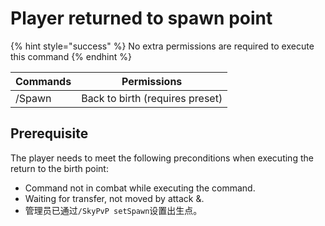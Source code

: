 # Player returned to spawn point

{% hint style="success" %}
No extra permissions are required to execute this command
{% endhint %}

| Commands | Permissions                     |
| -------- | ------------------------------- |
| /Spawn   | Back to birth (requires preset) |

## Prerequisite

The player needs to meet the following preconditions when executing the return to the birth point:

* Command not in combat while executing the command.
* Waiting for transfer, not moved by attack &.
* 管理员已通过`/SkyPvP setSpawn`设置出生点。
